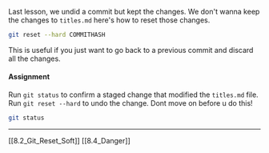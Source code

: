 Last lesson, we undid a commit but kept the changes. 
We don't wanna keep the changes to ```titles.md``` here's how to reset those changes. 

``` bash
git reset --hard COMMITHASH
```

This is useful if you just want to go back to a previous commit and discard all the changes. 

#### Assignment
Run ```git status``` to confirm a staged change that modified the ```titles.md``` file.
Run ```git reset --hard``` to undo the change. Dont move on before u do this!

``` bash
git status
```

---
[[8.2_Git_Reset_Soft]]
[[8.4_Danger]]
